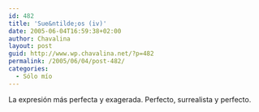 ```yaml
---
id: 482
title: 'Sue&ntilde;os (iv)'
date: 2005-06-04T16:59:38+02:00
author: Chavalina
layout: post
guid: http://www.wp.chavalina.net/?p=482
permalink: /2005/06/04/post-482/
categories:
  - Sólo mío
---
```

La expresión más perfecta y exagerada. Perfecto, surrealista y perfecto.